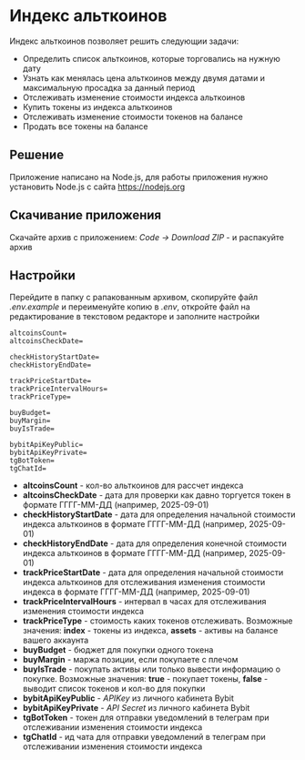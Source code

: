 # Индекс альткоинов

Индекс альткоинов позволяет решить следующии задачи:
* Определить список альткоинов, которые торговались на нужную дату
* Узнать как менялась цена альткоинов между двумя датами и максимальную просадка за данный период
* Отслеживать изменение стоимости индекса альткоинов
* Купить токены из индекса альткоинов
* Отслеживать изменение стоимости токенов на балансе
* Продать все токены на балансе

## Решение

Приложение написано на Node.js, для работы приложения нужно установить Node.js с сайта https://nodejs.org

## Скачивание приложения

Скачайте архив с приложением: _Code -> Download ZIP_ - и распакуйте архив

## Настройки

Перейдите в папку с рапакованным архивом, скопируйте файл _.env.example_ и переименуйте копию в _.env_, откройте файл на редактирование в текстовом редакторе и заполните настройки

```
altcoinsCount=
altcoinsCheckDate=

checkHistoryStartDate=
checkHistoryEndDate=

trackPriceStartDate=
trackPriceIntervalHours=
trackPriceType=

buyBudget=
buyMargin=
buyIsTrade=

bybitApiKeyPublic=
bybitApiKeyPrivate=
tgBotToken=
tgChatId=
```

* **altcoinsCount** - кол-во альткоинов для рассчет индекса
* **altcoinsCheckDate** - дата для проверки как давно торгуется токен в формате ГГГГ-ММ-ДД (например, 2025-09-01)
* **checkHistoryStartDate** - дата для определения начальной стоимости индекса альткоинов в формате ГГГГ-ММ-ДД (например, 2025-09-01)
* **checkHistoryEndDate** - дата для определения конечной стоимости индекса альткоинов в формате ГГГГ-ММ-ДД (например, 2025-09-01)
* **trackPriceStartDate** - дата для определения начальной стоимости индекса альткоинов для отслеживания изменения стоимости индекса в формате ГГГГ-ММ-ДД (например, 2025-09-01)
* **trackPriceIntervalHours** - интервал в часах для отслеживания изменения стоимости индекса
* **trackPriceType** - стоимость каких токенов отслеживать. Возможные значения: **index** - токены из индекса, **assets** - активы на балансе вашего аккаунта
* **buyBudget** - бюджет для покупки одного токена
* **buyMargin** - маржа позиции, если покупаете с плечом
* **buyIsTrade** - покупать активы или только вывести информацию о покупке. Возможные значения: **true** - покупает токены, **false** - выводит список токенов и кол-во для покупки
* **bybitApiKeyPublic** - _APIKey_ из личного кабинета Bybit
* **bybitApiKeyPrivate** - _API Secret_ из личного кабинета Bybit
* **tgBotToken** - токен для отправки уведомлений в телеграм при отслеживании изменения стоимости индекса
* **tgChatId** - ид чата для отправки уведомлений в телеграм при отслеживании изменения стоимости индекса
